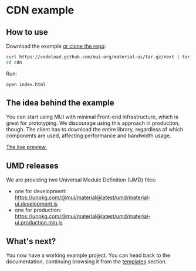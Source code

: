 # CDN example

## How to use

Download the example [or clone the repo](https://github.com/mui-org/material-ui):

```sh
curl https://codeload.github.com/mui-org/material-ui/tar.gz/next | tar -xz --strip=2  material-ui-next/examples/cdn
cd cdn
```

Run:

```sh
open index.html
```

## The idea behind the example

You can start using MUI with minimal Front-end infrastructure, which is great for prototyping.
We discourage using this approach in production, though.
The client has to download the entire library, regardless of which components are used, affecting performance and bandwidth usage.

<!-- #default-branch-switch -->

[The live preview.](https://combinatronics.com/mui-org/material-ui/master/examples/cdn/index.html)

## UMD releases

We are providing two Universal Module Definition (UMD) files:

- one for development: https://unpkg.com/@mui/material@latest/umd/material-ui.development.js
- one for production: https://unpkg.com/@mui/material@latest/umd/material-ui.production.min.js

<!-- #default-branch-switch -->

## What's next?

You now have a working example project.
You can head back to the documentation, continuing browsing it from the [templates](https://mui.com/getting-started/templates/) section.

<!-- #default-branch-switch -->
